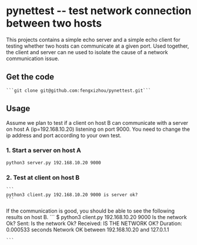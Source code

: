 # pynettest -- test network connection between two hosts

This projects contains a simple echo server and a simple echo client for testing whether two hosts can communicate at
a given port. Used together, the client and server can ne used to isolate the cause of a network communication issue.

## Get the code

    ```git clone git@github.com:fengxizhou/pynettest.git```

## Usage
Assume we plan to test if a client on host B can communicate with a server on host A (ip=192.168.10.20) listening
on port 9000. You need to change the ip address and port according to your own test.

### 1. Start a server on host A
    
   ```
   python3 server.py 192.168.10.20 9000
   ```

### 2. Test at client on host B
    
    ```
    python3 client.py 192.168.10.20 9000 is server ok?
    ```

If the communication is good, you should be able to see the following results on host B.
    ```
    $ python3 client.py 192.168.10.20 9000 Is the network Ok?
    Sent:     Is the network Ok?
    Received: IS THE NETWORK OK?
    Duration: 0.000533 seconds
    Network OK between 192.168.10.20 and 127.0.1.1

    ```

